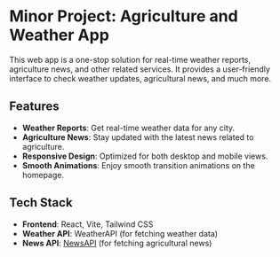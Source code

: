# Minor Project: Agriculture and Weather App

This web app is a one-stop solution for real-time weather reports, agriculture news, and other related services. It provides a user-friendly interface to check weather updates, agricultural news, and much more.

## Features

- **Weather Reports**: Get real-time weather data for any city.
- **Agriculture News**: Stay updated with the latest news related to agriculture.
- **Responsive Design**: Optimized for both desktop and mobile views.
- **Smooth Animations**: Enjoy smooth transition animations on the homepage.

## Tech Stack

- **Frontend**: React, Vite, Tailwind CSS
- **Weather API**: WeatherAPI (for fetching weather data)
- **News API**: [NewsAPI](https://newsapi.org) (for fetching agricultural news)
